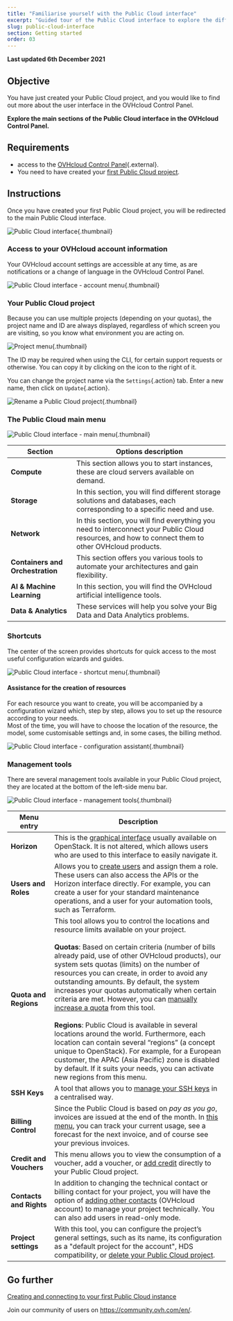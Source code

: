 ```yaml
---
title: "Familiarise yourself with the Public Cloud interface"
excerpt: "Guided tour of the Public Cloud interface to explore the different sections"
slug: public-cloud-interface
section: Getting started
order: 03
---
```


**Last updated 6th December 2021**

## Objective

You have just created your Public Cloud project, and you would like to find out more about the user interface in the OVHcloud Control Panel.

**Explore the main sections of the Public Cloud interface in the OVHcloud Control Panel.**

## Requirements

- access to the [OVHcloud Control Panel](https://www.ovh.com/auth/?action=gotomanager&from=https://www.ovh.ie/&ovhSubsidiary=ie){.external}.
- You need to have created your [first Public Cloud project](https://docs.ovh.com/ie/en/public-cloud/create_a_public_cloud_project/).

## Instructions

Once you have created your first Public Cloud project, you will be redirected to the main Public Cloud interface.

![Public Cloud interface](images/main-interface.png){.thumbnail}

### Access to your OVHcloud account information

Your OVHcloud account settings are accessible at any time, as are notifications or a change of language in the OVHcloud Control Panel.

![Public Cloud interface - account menu](images/account.png){.thumbnail}

### Your Public Cloud project

Because you can use multiple projects (depending on your quotas), the project name and ID are always displayed, regardless of which screen you are visiting, so you know what environment you are acting on.

![Project menu](images/project-menu.png){.thumbnail}

The ID may be required when using the CLI, for certain support requests or otherwise. You can copy it by clicking on the icon to the right of it.

You can change the project name via the `Settings`{.action} tab. Enter a new name, then click on `Update`{.action}.

![Rename a Public Cloud project](images/rename-project.png){.thumbnail}

### The Public Cloud main menu

![Public Cloud interface - main menu](images/main-menu.png){.thumbnail}

|Section|Options description|
|---|---|
|**Compute**|This section allows you to start instances, these are cloud servers available on demand.|
|**Storage**|In this section, you will find different storage solutions and databases, each corresponding to a specific need and use.|
|**Network**|In this section, you will find everything you need to interconnect your Public Cloud resources, and how to connect them to other OVHcloud products.|
|**Containers and Orchestration**|This section offers you various tools to automate your architectures and gain flexibility.|
|**AI & Machine Learning**|In this section, you will find the OVHcloud artificial intelligence tools.|
|**Data & Analytics**|These services will help you solve your Big Data and Data Analytics problems.|

### Shortcuts

The center of the screen provides shortcuts for quick access to the most useful configuration wizards and guides.

![Public Cloud interface - shortcut menu](images/shortcuts.png){.thumbnail}

#### Assistance for the creation of resources

For each resource you want to create, you will be accompanied by a configuration wizard which, step by step, allows you to set up the resource according to your needs. 
<br>Most of the time, you will have to choose the location of the resource, the model, some customisable settings and, in some cases, the billing method.

![Public Cloud interface - configuration assistant](images/wizard.png){.thumbnail}

### Management tools

There are several management tools available in your Public Cloud project, they are located at the bottom of the left-side menu bar.

![Public Cloud interface - management tools](images/management-tools.png){.thumbnail}

|Menu entry|Description|
|---|---|
|**Horizon**|This is the [graphical interface](https://docs.ovh.com/ie/en/public-cloud/horizon/) usually available on OpenStack. It is not altered, which allows users who are used to this interface to easily navigate it.|
|**Users and Roles**|Allows you to [create users](https://docs.ovh.com/ie/en/public-cloud/creation-and-deletion-of-openstack-user/) and assign them a role. These users can also access the APIs or the Horizon interface directly. For example, you can create a user for your standard maintenance operations, and a user for your automation tools, such as Terraform.|
|**Quota and Regions**|This tool allows you to control the locations and resource limits available on your project.<br><br>**Quotas**: Based on certain criteria (number of bills already paid, use of other OVHcloud products), our system sets quotas (limits) on the number of resources you can create, in order to avoid any outstanding amounts. By default, the system increases your quotas automatically when certain criteria are met. However, you can [manually increase a quota](https://docs.ovh.com/ie/en/public-cloud/increase-public-cloud-quota/#increasing-your-resources-quota-manually) from this tool.<br><br>**Regions**: Public Cloud is available in several locations around the world. Furthermore, each location can contain several “regions” (a concept unique to OpenStack). For example, for a European customer, the APAC (Asia Pacific) zone is disabled by default. If it suits your needs, you can activate new regions from this menu.|
|**SSH Keys**|A tool that allows you to [manage your SSH keys](https://docs.ovh.com/ie/en/public-cloud/public-cloud-first-steps/#step-1-creating-ssh-keys) in a centralised way.|
|**Billing Control**|Since the Public Cloud is based on *pay as you go*, invoices are issued at the end of the month. In [this menu](https://docs.ovh.com/ie/en/public-cloud/information-on-cloud-billing-options/), you can track your current usage, see a forecast for the next invoice, and of course see your previous invoices.|
|**Credit and Vouchers**|This menu allows you to view the consumption of a voucher, add a voucher, or [add credit](https://docs.ovh.com/ie/en/public-cloud/add-cloud-credit/) directly to your Public Cloud project.|
|**Contacts and Rights**|In addition to changing the technical contact or billing contact for your project, you will have the option of [adding other contacts](https://docs.ovh.com/ie/en/public-cloud/change_project_contacts/) (OVHcloud account) to manage your project technically. You can also add users in read-only mode.|
|**Project settings**|With this tool, you can configure the project’s general settings, such as its name, its configuration as a "default project for the account", HDS compatibility, or [delete your Public Cloud project](https://docs.ovh.com/ie/en/public-cloud/delete_a_project/).|

## Go further

[Creating and connecting to your first Public Cloud instance](https://docs.ovh.com/gb/en/public-cloud/public-cloud-first-steps/)

Join our community of users on <https://community.ovh.com/en/>.
